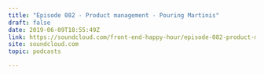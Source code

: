 ```yaml
---
title: "Episode 082 - Product management - Pouring Martinis"
draft: false
date: 2019-06-09T18:55:49Z
link: https://soundcloud.com/front-end-happy-hour/episode-082-product-management-pouring-martinis?utm_medium=RSS&utm_source=hune
site: soundcloud.com
topic: podcasts 

---
```

